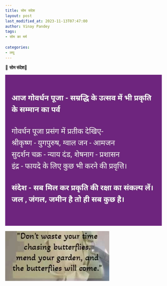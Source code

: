 ```yaml
---
title: सोम संदेश
layout: post
last_modified_at: 2023-11-13T07:47:00
author: Vinay Pandey
tags:
- सोम का मर्म

categories:
- लघु
---
```

🙏 **सोम संदेश**🙏


![IMG-20231113-WA0001.jpg](/images/IMG-20231113-WA0001.jpg)

![IMG-20231113-WA0002.jpg](/images/IMG-20231113-WA0002.jpg)

